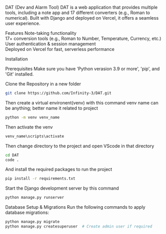 DAT (Dev and Alarm Tool)
DAT is a web application that provides multiple tools, including a note app and 17 different converters (e.g., Roman to numerical). Built with Django and deployed on Vercel, it offers a seamless user experience.

Features
 Note-taking functionality  
 17+ conversion tools (e.g., Roman to Number, Temperature, Currency, etc.)  
 User authentication & session management  
 Deployed on Vercel for fast, serverless performance  

Installation

Prerequisites
Make sure you have 'Python verasion 3.9 or more', 'pip', and 'Git' installed.

Clone the Repository in a new folder
 ```sh 
 git clone https://github.com/Infinity-3/DAT.git
```

Then create a virtual environent(venv) with this command
venv name can be anything; better name it related to project
 ```sh 
 python -m venv venv_name
```

Then activate the venv
```sh
venv_name\scripts\activate
```

Then change directory to the project and open VScode in that directory
```sh
cd DAT
code .
```

And install the required packages to run the project
```sh 
pip install -r requirements.txt
```

Start the Django development server by this command
```sh 
python manage.py runserver
```

Database Setup & Migrations
 Run the following commands to apply database migrations:
 ```sh
python manage.py migrate
 python manage.py createsuperuser  # Create admin user if required
```

